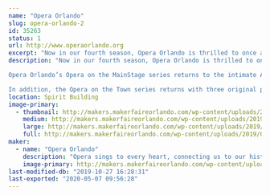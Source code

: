 ```yaml
---
name: "Opera Orlando"
slug: opera-orlando-2
id: 35263
status: 1
url: http://www.operaorlando.org
excerpt: "Now in our fourth season, Opera Orlando is thrilled to once again partner with Maker Faire Orlando for a weekend of making music.  Join us Saturday and Sunday for performances featuring our extraordinarily talented local artists and youth company."
description: "Now in our fourth season, Opera Orlando is thrilled to once again partner with Maker Faire Orlando for a weekend of making music.  Join us in the Dark Side Saturday and Sunday for performances featuring our extraordinarily talented local artists and youth company as we bring you opera favorites and a preview of our upcoming season.

Opera Orlando’s Opera on the MainStage series returns to the intimate Alexis &amp; Jim Pugh Theater for their 2019–20 season. Enjoy three original productions featuring outstanding voices, stunning visuals, and musicians from the Orlando Philharmonic Orchestra. It is a season of laughter and heart with The Marriage of Figaro in November, the Florida premiere of All is Calm in December, and The Daughter of the Regiment in March. 

In addition, the Opera on the Town series returns with three original productions throughout the City Beautiful and beyond.  This season brings adventure, activism, and generosity with Amahl and the Night Visitors in December, The Girl of the Golden West in February, and The Very Last Green Thing in May."
location: Spirit Building
image-primary:
  - thumbnail: http://makers.makerfaireorlando.com/wp-content/uploads/2019/07/2019-20-SEASON_Facebook-Cover-Photo-05-150x150.jpg
    medium: http://makers.makerfaireorlando.com/wp-content/uploads/2019/07/2019-20-SEASON_Facebook-Cover-Photo-05-300x167.jpg
    large: http://makers.makerfaireorlando.com/wp-content/uploads/2019/07/2019-20-SEASON_Facebook-Cover-Photo-05-1024x571.jpg
    full: http://makers.makerfaireorlando.com/wp-content/uploads/2019/07/2019-20-SEASON_Facebook-Cover-Photo-05.jpg
maker:
  - name: "Opera Orlando"
    description: "Opera sings to every heart, connecting us to our history, to our humanity, and to our community. It is Opera Orlando’s privilege and responsibility to carry on opera’s legacy by sharing emotionally compelling and unique stories. We strive to introduce audiences new and old to the beauty and splendor of the greatest of all art forms."
    image-primary: http://makers.makerfaireorlando.com/wp-content/uploads/2018/08/09CABE7C-49FA-4258-8651-5AFEBA1031DD.jpeg
last-modified-db: "2019-10-27 16:28:31"
last-exported: "2020-05-07 09:56:28"
---
```

